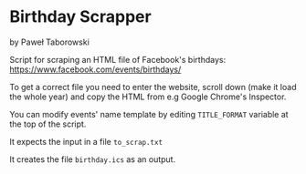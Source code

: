 # Birthday Scrapper

by Paweł Taborowski

Script for scraping an HTML file of Facebook's birthdays: https://www.facebook.com/events/birthdays/

To get a correct file you need to enter the website, scroll down (make it load the whole year) and copy the HTML
from e.g Google Chrome's Inspector.

You can modify events' name template by editing `TITLE_FORMAT` variable at the top of the script.

It expects the input in a file `to_scrap.txt`

It creates the file `birthday.ics` as an output.